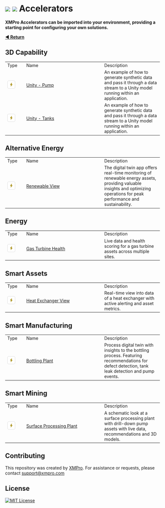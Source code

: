 <!-- omit in toc -->
# ![](https://github.com/XMPro/_resources/blob/main/icons/accelerator_dark.png#gh-dark-mode-only) ![](https://github.com/XMPro/_resources/blob/main/icons/accelerator.png#gh-light-mode-only) Accelerators  

**XMPro Accelerators can be imported into your environment, providing a starting point for configuring your own solutions.**

[**◄ Return**](https://github.com/XMPro/Accelerators-Recipes-Blueprints)
<br />
## 3D Capability 
<table>
<tr><td width="48px"> Type </td> <td width="240px"> Name </td><td> Description </td></tr>
<tr><td><picture>
  <source media="(prefers-color-scheme: dark)" srcset="https://github.com/XMPro/Accelerators-Recipes-Blueprints/blob/master/Icons/accelerator_dark.png">
  <source media="(prefers-color-scheme: light)" srcset="https://github.com/XMPro/Accelerators-Recipes-Blueprints/blob/master/Icons/accelerator.png">
  <img alt="" src="./Icons/accelerator.png">
</picture>
</td>
<td><a href="https://github.com/XMPro/Accelerators-Recipes-Blueprints/tree/master/Accelerators/3D%20Capability/Unity%20-%20Pumps">Unity - Pump</a></td>
<td>An example of how to generate synthetic data and pass it through a data stream to a Unity model running within an application.</td></tr>
<tr><td><picture>
  <source media="(prefers-color-scheme: dark)" srcset="https://github.com/XMPro/Accelerators-Recipes-Blueprints/blob/master/Icons/accelerator_dark.png">
  <source media="(prefers-color-scheme: light)" srcset="https://github.com/XMPro/Accelerators-Recipes-Blueprints/blob/master/Icons/accelerator.png">
  <img alt="" src="./Icons/accelerator.png">
</picture>
</td>
<td><a href="https://github.com/XMPro/Accelerators-Recipes-Blueprints/tree/master/Accelerators/3D%20Capability/Unity%20-%20Tanks">Unity - Tanks</a></td>
<td>An example of how to generate synthetic data and pass it through a data stream to a Unity model running within an application.</td></tr>
</table>

## Alternative Energy
<table>
<tr><td width="48px"> Type </td> <td width="240px"> Name </td><td> Description </td></tr>
<tr><td><picture>
  <source media="(prefers-color-scheme: dark)" srcset="https://github.com/XMPro/Accelerators-Recipes-Blueprints/blob/master/Icons/accelerator_dark.png">
  <source media="(prefers-color-scheme: light)" srcset="https://github.com/XMPro/Accelerators-Recipes-Blueprints/blob/master/Icons/accelerator.png">
  <img alt="" src="./Icons/accelerator.png">
</picture>
</td>
<td><a href="https://github.com/XMPro/Blueprints-Accelerators-Patterns/tree/master/Accelerators/Alternative%20Energy%20-%20Renewable%20View">Renewable View</a></td>
<td>The digital twin app offers real-time monitoring of renewable energy assets, providing valuable insights and optimizing operations for peak performance and sustainability.</td></tr>
</table>





## Energy
<table>
<tr><td width="48px"> Type </td> <td width="240px"> Name </td><td> Description </td></tr>
<tr><td><picture>
  <source media="(prefers-color-scheme: dark)" srcset="https://github.com/XMPro/Accelerators-Recipes-Blueprints/blob/master/Icons/accelerator_dark.png">
  <source media="(prefers-color-scheme: light)" srcset="https://github.com/XMPro/Accelerators-Recipes-Blueprints/blob/master/Icons/accelerator.png">
  <img alt="" src="./Icons/accelerator.png">
</picture>
</td>
<td><a href="https://github.com/XMPro/Blueprints-Accelerators-Patterns/tree/master/Accelerators/Energy%20-%20Gas%20Turbine%20Health">Gas Turbine Health</a></td>
<td>Live data and health scoring for a gas turbine assets across multiple sites.</td></tr>
</table>

## Smart Assets
<table>
<tr><td width="48px"> Type </td> <td width="240px"> Name </td><td> Description </td></tr>
<tr><td><picture>
  <source media="(prefers-color-scheme: dark)" srcset="https://github.com/XMPro/Accelerators-Recipes-Blueprints/blob/master/Icons/accelerator_dark.png">
  <source media="(prefers-color-scheme: light)" srcset="https://github.com/XMPro/Accelerators-Recipes-Blueprints/blob/master/Icons/accelerator.png">
  <img alt="" src="./Icons/accelerator.png">
</picture>
</td>
<td><a href="https://github.com/XMPro/Blueprints-Accelerators-Patterns/tree/master/Accelerators/Smart%20Assets%20-%20Heat%20Exchanger%20View">Heat Exchanger View</a></td>
<td>Real-time view into data of a heat exchanger with active alerting and asset metrics.</td></tr>
</table>



## Smart Manufacturing
<table>
<tr><td width="48px"> Type </td> <td width="240px"> Name </td><td> Description </td></tr>
<tr><td><picture>
  <source media="(prefers-color-scheme: dark)" srcset="https://github.com/XMPro/Accelerators-Recipes-Blueprints/blob/master/Icons/accelerator_dark.png">
  <source media="(prefers-color-scheme: light)" srcset="https://github.com/XMPro/Accelerators-Recipes-Blueprints/blob/master/Icons/accelerator.png">
  <img alt="" src="./Icons/accelerator.png">
</picture>
</td>
<td><a href="https://github.com/XMPro/Blueprints-Accelerators-Patterns/tree/master/Accelerators/Smart%20Manufacturing%20-%20Bottling%20Plant">Bottling Plant</a></td>
<td>Process digital twin with insights to the bottling process. Featuring recommendations for defect detection, tank leak detection and pump events.</td></tr>
</table>



## Smart Mining
<table>
<tr><td width="48px"> Type </td> <td width="240px"> Name </td><td> Description </td></tr>
<tr><td><picture>
  <source media="(prefers-color-scheme: dark)" srcset="https://github.com/XMPro/Accelerators-Recipes-Blueprints/blob/master/Icons/accelerator_dark.png">
  <source media="(prefers-color-scheme: light)" srcset="https://github.com/XMPro/Accelerators-Recipes-Blueprints/blob/master/Icons/accelerator.png">
  <img alt="" src="./Icons/accelerator.png">
</picture>
</td>
<td><a href="https://github.com/XMPro/Blueprints-Accelerators-Patterns/tree/master/Accelerators/Smart%20Mining%20-%20Surface%20Processing%20Plant">Surface Processing Plant</a></td>
<td>A schematic look at a surface processing plant with drill-down pump assets with live data, recommendations and 3D models.</td></tr>
</table>


## Contributing
This repository was created by <a href="https://xmpro.com/">XMPro</a>. For assistance or requests, please contact <a href="mailto:support@xmpro.com">support@xmpro.com</a>

## License
[![MIT License](https://img.shields.io/badge/License-MIT-green.svg)](https://choosealicense.com/licenses/mit/)
